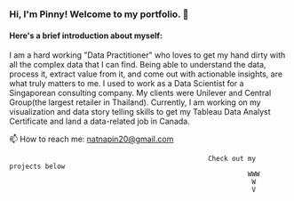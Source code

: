 ### Hi, I'm Pinny! Welcome to my portfolio.  👋

#### Here's a brief introduction about myself: 
I am a hard working "Data Practitioner" who loves to get my hand dirty with all the complex data that I can find. Being able to understand the data, process it, extract value from it, and come out with actionable insights, are what truly matters to me. I used to work as a Data Scientist for a Singaporean consulting company. My clients were Unilever and Central Group(the largest retailer in Thailand). Currently, I am working on my visualization and data story telling skills to get my Tableau Data Analyst Certificate and land a data-related job in Canada.

📫 How to reach me: natnapin20@gmail.com

                                                      Check out my projects below 
                                                                WWW
                                                                 W
                                                                 V
<!--
**PINNYTU/PINNYTU** is a ✨ _special_ ✨ repository because its `README.md` (this file) appears on your GitHub profile.

Here are some ideas to get you started:

- 🔭 I’m currently working on ...
- 🌱 I’m currently learning ...
- 👯 I’m looking to collaborate on ...
- 🤔 I’m looking for help with ...
- 💬 Ask me about ...
- 📫 How to reach me: ...
- 😄 Pronouns: ...
- ⚡ Fun fact: ...
-->
